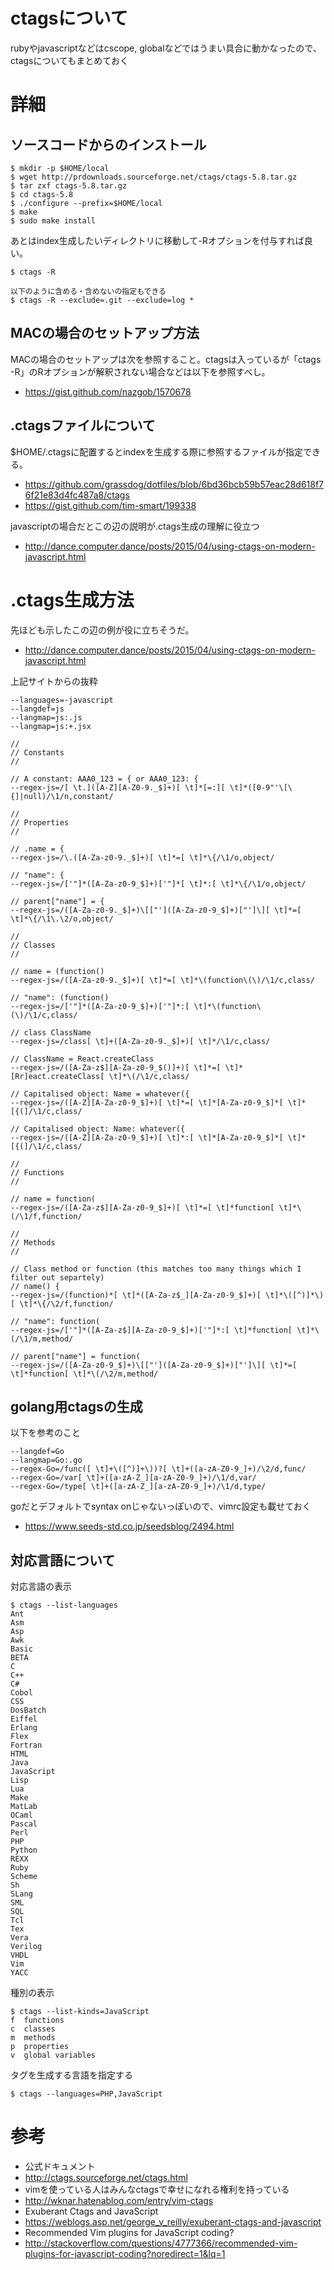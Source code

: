 # ctagsについて
rubyやjavascriptなどはcscope, globalなどではうまい具合に動かなったので、ctagsについてもまとめておく


# 詳細

## ソースコードからのインストール
```
$ mkdir -p $HOME/local
$ wget http://prdownloads.sourceforge.net/ctags/ctags-5.8.tar.gz
$ tar zxf ctags-5.8.tar.gz
$ cd ctags-5.8
$ ./configure --prefix=$HOME/local
$ make
$ sudo make install
```

あとはindex生成したいディレクトリに移動して-Rオプションを付与すれば良い。
```
$ ctags -R

以下のように含める・含めないの指定もできる
$ ctags -R --exclude=.git --exclude=log *
```

## MACの場合のセットアップ方法
MACの場合のセットアップは次を参照すること。ctagsは入っているが「ctags -R」のRオプションが解釈されない場合などは以下を参照すべし。
- https://gist.github.com/nazgob/1570678

## .ctagsファイルについて
$HOME/.ctagsに配置するとindexを生成する際に参照するファイルが指定できる。
- https://github.com/grassdog/dotfiles/blob/6bd36bcb59b57eac28d618f76f21e83d4fc487a8/ctags
- https://gist.github.com/tim-smart/199338

javascriptの場合だとこの辺の説明が.ctags生成の理解に役立つ
- http://dance.computer.dance/posts/2015/04/using-ctags-on-modern-javascript.html

# .ctags生成方法
先ほども示したこの辺の例が役に立ちそうだ。
- http://dance.computer.dance/posts/2015/04/using-ctags-on-modern-javascript.html

上記サイトからの抜粋
```
--languages=-javascript
--langdef=js
--langmap=js:.js
--langmap=js:+.jsx

//
// Constants
//

// A constant: AAA0_123 = { or AAA0_123: {
--regex-js=/[ \t.]([A-Z][A-Z0-9._$]+)[ \t]*[=:][ \t]*([0-9"'\[\{]|null)/\1/n,constant/

//
// Properties
//

// .name = {
--regex-js=/\.([A-Za-z0-9._$]+)[ \t]*=[ \t]*\{/\1/o,object/

// "name": {
--regex-js=/['"]*([A-Za-z0-9_$]+)['"]*[ \t]*:[ \t]*\{/\1/o,object/

// parent["name"] = {
--regex-js=/([A-Za-z0-9._$]+)\[["']([A-Za-z0-9_$]+)["']\][ \t]*=[ \t]*\{/\1\.\2/o,object/

//
// Classes
//

// name = (function()
--regex-js=/([A-Za-z0-9._$]+)[ \t]*=[ \t]*\(function\(\)/\1/c,class/

// "name": (function()
--regex-js=/['"]*([A-Za-z0-9_$]+)['"]*:[ \t]*\(function\(\)/\1/c,class/

// class ClassName
--regex-js=/class[ \t]+([A-Za-z0-9._$]+)[ \t]*/\1/c,class/

// ClassName = React.createClass
--regex-js=/([A-Za-z$][A-Za-z0-9_$()]+)[ \t]*=[ \t]*[Rr]eact.createClass[ \t]*\(/\1/c,class/

// Capitalised object: Name = whatever({
--regex-js=/([A-Z][A-Za-z0-9_$]+)[ \t]*=[ \t]*[A-Za-z0-9_$]*[ \t]*[{(]/\1/c,class/

// Capitalised object: Name: whatever({
--regex-js=/([A-Z][A-Za-z0-9_$]+)[ \t]*:[ \t]*[A-Za-z0-9_$]*[ \t]*[{(]/\1/c,class/

//
// Functions
//

// name = function(
--regex-js=/([A-Za-z$][A-Za-z0-9_$]+)[ \t]*=[ \t]*function[ \t]*\(/\1/f,function/

//
// Methods
//

// Class method or function (this matches too many things which I filter out separtely)
// name() {
--regex-js=/(function)*[ \t]*([A-Za-z$_][A-Za-z0-9_$]+)[ \t]*\([^)]*\)[ \t]*\{/\2/f,function/

// "name": function(
--regex-js=/['"]*([A-Za-z$][A-Za-z0-9_$]+)['"]*:[ \t]*function[ \t]*\(/\1/m,method/

// parent["name"] = function(
--regex-js=/([A-Za-z0-9_$]+)\[["']([A-Za-z0-9_$]+)["']\][ \t]*=[ \t]*function[ \t]*\(/\2/m,method/
```


## golang用ctagsの生成
以下を参考のこと
```
--langdef=Go
--langmap=Go:.go
--regex-Go=/func([ \t]+\([^)]+\))?[ \t]+([a-zA-Z0-9_]+)/\2/d,func/
--regex-Go=/var[ \t]+([a-zA-Z_][a-zA-Z0-9_]+)/\1/d,var/
--regex-Go=/type[ \t]+([a-zA-Z_][a-zA-Z0-9_]+)/\1/d,type/
```

goだとデフォルトでsyntax onじゃないっぽいので、vimrc設定も載せておく
- https://www.seeds-std.co.jp/seedsblog/2494.html


## 対応言語について
対応言語の表示
```
$ ctags --list-languages
Ant
Asm
Asp
Awk
Basic
BETA
C
C++
C#
Cobol
CSS
DosBatch
Eiffel
Erlang
Flex
Fortran
HTML
Java
JavaScript
Lisp
Lua
Make
MatLab
OCaml
Pascal
Perl
PHP
Python
REXX
Ruby
Scheme
Sh
SLang
SML
SQL
Tcl
Tex
Vera
Verilog
VHDL
Vim
YACC
```

種別の表示
```
$ ctags --list-kinds=JavaScript
f  functions
c  classes
m  methods
p  properties
v  global variables
```

タグを生成する言語を指定する
```
$ ctags --languages=PHP,JavaScript
```

# 参考
- 公式ドキュメント
 - http://ctags.sourceforge.net/ctags.html
- vimを使っている人はみんなctagsで幸せになれる権利を持っている
 - http://wknar.hatenablog.com/entry/vim-ctags
- Exuberant Ctags and JavaScript
 - https://weblogs.asp.net/george_v_reilly/exuberant-ctags-and-javascript
- Recommended Vim plugins for JavaScript coding?
 - http://stackoverflow.com/questions/4777366/recommended-vim-plugins-for-javascript-coding?noredirect=1&lq=1
